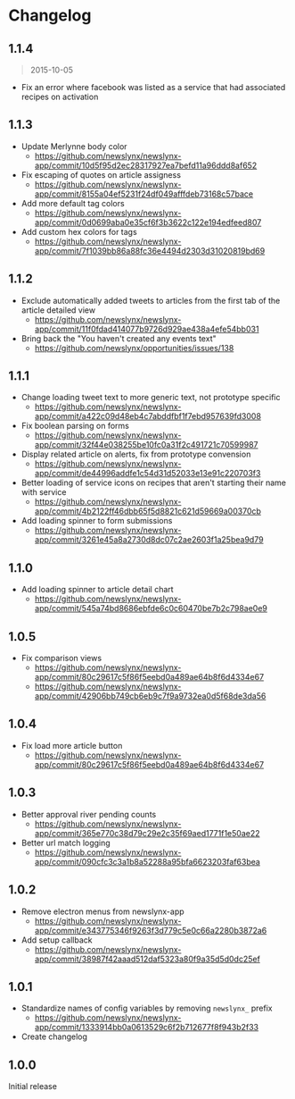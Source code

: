 Changelog
=========

## 1.1.4

> 2015-10-05

* Fix an error where facebook was listed as a service that had associated recipes on activation

## 1.1.3

* Update Merlynne body color
  * https://github.com/newslynx/newslynx-app/commit/10d5f95d2ec28317927ea7befd11a96ddd8af652
* Fix escaping of quotes on article assigness
  * https://github.com/newslynx/newslynx-app/commit/8155a04ef5231f24df049afffdeb73168c57bace
* Add more default tag colors
  * https://github.com/newslynx/newslynx-app/commit/0d0699aba0e35cf6f3b3622c122e194edfeed807
* Add custom hex colors for tags
  * https://github.com/newslynx/newslynx-app/commit/7f1039bb86a88fc36e4494d2303d31020819bd69

## 1.1.2

* Exclude automatically added tweets to articles from the first tab of the article detailed view
  * https://github.com/newslynx/newslynx-app/commit/11f0fdad414077b9726d929ae438a4efe54bb031
* Bring back the "You haven't created any events text"
  * https://github.com/newslynx/opportunities/issues/138

## 1.1.1

* Change loading tweet text to more generic text, not prototype specific
  * https://github.com/newslynx/newslynx-app/commit/a422c09d48eb4c7abddfbf1f7ebd957639fd3008
* Fix boolean parsing on forms
  * https://github.com/newslynx/newslynx-app/commit/32f44e038255be10fc0a31f2c491721c70599987
* Display related article on alerts, fix from prototype convension
  * https://github.com/newslynx/newslynx-app/commit/de44996addfe1c54d31d52033e13e91c220703f3
* Better loading of service icons on recipes that aren't starting their name with service
  * https://github.com/newslynx/newslynx-app/commit/4b2122ff46dbb65f5d8821c621d59669a00370cb
* Add loading spinner to form submissions
  * https://github.com/newslynx/newslynx-app/commit/3261e45a8a2730d8dc07c2ae2603f1a25bea9d79

## 1.1.0

* Add loading spinner to article detail chart
  * https://github.com/newslynx/newslynx-app/commit/545a74bd8686ebfde6c0c60470be7b2c798ae0e9

## 1.0.5

* Fix comparison views
  * https://github.com/newslynx/newslynx-app/commit/80c29617c5f86f5eebd0a489ae64b8f6d4334e67
  * https://github.com/newslynx/newslynx-app/commit/42906bb749cb6eb9c7f9a9732ea0d5f68de3da56

## 1.0.4

* Fix load more article button
  * https://github.com/newslynx/newslynx-app/commit/80c29617c5f86f5eebd0a489ae64b8f6d4334e67

## 1.0.3

* Better approval river pending counts
  * https://github.com/newslynx/newslynx-app/commit/365e770c38d79c29e2c35f69aed1771f1e50ae22
* Better url match logging
  * https://github.com/newslynx/newslynx-app/commit/090cfc3c3a1b8a52288a95bfa6623203faf63bea

## 1.0.2

* Remove electron menus from newslynx-app
  * https://github.com/newslynx/newslynx-app/commit/e343775346f9263f3d779c5e0c66a2280b3872a6
* Add setup callback
  * https://github.com/newslynx/newslynx-app/commit/38987f42aaad512daf5323a80f9a35d5d0dc25ef

## 1.0.1

* Standardize names of config variables by removing `newslynx_` prefix
  * https://github.com/newslynx/newslynx-app/commit/1333914bb0a0613529c6f2b712677f8f943b2f33
* Create changelog

## 1.0.0

Initial release
